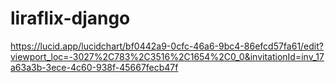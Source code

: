 # liraflix-django
 
https://lucid.app/lucidchart/bf0442a9-0cfc-46a6-9bc4-86efcd57fa61/edit?viewport_loc=-3027%2C783%2C3516%2C1654%2C0_0&invitationId=inv_17a63a3b-3ece-4c60-938f-45667fecb47f
